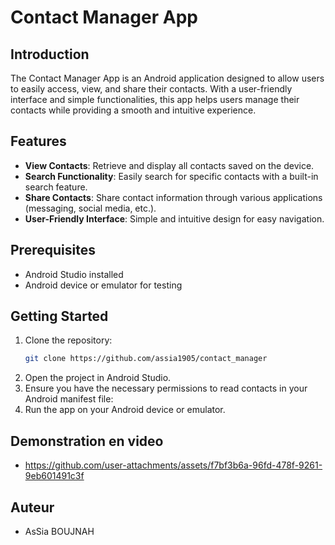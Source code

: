 # Contact Manager App

## Introduction

The Contact Manager App is an Android application designed to allow users to easily access, view, and share their contacts. With a user-friendly interface and simple functionalities, this app helps users manage their contacts while providing a smooth and intuitive experience.

## Features

- **View Contacts**: Retrieve and display all contacts saved on the device.
- **Search Functionality**: Easily search for specific contacts with a built-in search feature.
- **Share Contacts**: Share contact information through various applications (messaging, social media, etc.).
- **User-Friendly Interface**: Simple and intuitive design for easy navigation.

## Prerequisites

- Android Studio installed
- Android device or emulator for testing

## Getting Started

1. Clone the repository:
   ```bash
   git clone https://github.com/assia1905/contact_manager
2. Open the project in Android Studio.
3. Ensure you have the necessary permissions to read contacts in your Android manifest file:
   <uses-permission android:name="android.permission.READ_CONTACTS"/>
4. Run the app on your Android device or emulator.
## Demonstration en video
- https://github.com/user-attachments/assets/f7bf3b6a-96fd-478f-9261-9eb601491c3f
## Auteur
- AsSia BOUJNAH
